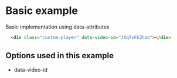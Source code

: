 # Basic example
Basic implementation using data-attributes

```HTML
  <div class="custom-player" data-video-id="JXqTxFkZhao"></div>
```

## Options used in this example
- data-video-id